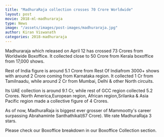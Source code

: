 ```yaml
---
title: "MadhuraRaja collection crosses 70 Crore Worldwide"
layout: post
movie: 2018-ml-madhuraraja
type: News
image: "/assets/images/post-images/madhuraraja.jpg"
author: Kiran Viswanath
categories: 2018-madhuraraja
---
```


Madhuraraja which released on April 12 has crossed 73 Crores from Worldwide Boxoffice. 
It collected close to 50 Crore from Kerala boxoffice from 17,000 shows. 

Rest of India figure is around 5.1 Crore from Rest Of Indiafrom 3000+ shows with around 2 Crore coming from Karnataka region. 
It collected 1 Cr from Tamilnaadu, while around 2 Cr from Mumbai, Delhi & other North circuits. 

Its UAE collection is around 9.1 Cr, while rest of GCC region collected 5.2 Crores. North America,European region,
African region,Srilanka & Asia Pacific region made a collective figure of 4 Crores.

As of now, MadhuraRaja is biggest ever grosser of Mammootty's career surpassing Abrahaminte Santhathikal(67 Crore).
We rate MadhuraRaja 3 stars.

Please check our Boxoffice breakdown in our Boxoffice Collection section.

